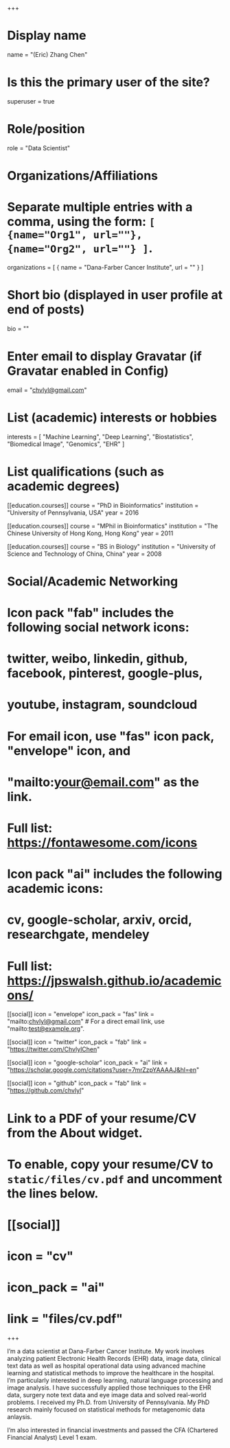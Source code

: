 +++
# Display name
name = "(Eric) Zhang Chen"

# Is this the primary user of the site?
superuser = true

# Role/position
role = "Data Scientist"

# Organizations/Affiliations
#   Separate multiple entries with a comma, using the form: `[ {name="Org1", url=""}, {name="Org2", url=""} ]`.
organizations = [ { name = "Dana-Farber Cancer Institute", url = "" } ]

# Short bio (displayed in user profile at end of posts)
bio = ""

# Enter email to display Gravatar (if Gravatar enabled in Config)
email = "chvlyl@gmail.com"

# List (academic) interests or hobbies
interests = [
  "Machine Learning",
  "Deep Learning",
  "Biostatistics",
  "Biomedical Image",
  "Genomics",
  "EHR"
]

# List qualifications (such as academic degrees)
[[education.courses]]
  course = "PhD in Bioinformatics"
  institution = "University of Pennsylvania, USA"
  year = 2016

[[education.courses]]
  course = "MPhil in Bioinformatics"
  institution = "The Chinese University of Hong Kong, Hong Kong"
  year = 2011

[[education.courses]]
  course = "BS in Biology"
  institution = "University of Science and Technology of China, China"
  year = 2008

# Social/Academic Networking
#
# Icon pack "fab" includes the following social network icons:
#
#   twitter, weibo, linkedin, github, facebook, pinterest, google-plus,
#   youtube, instagram, soundcloud
#
#   For email icon, use "fas" icon pack, "envelope" icon, and
#   "mailto:your@email.com" as the link.
#
#   Full list: https://fontawesome.com/icons
#
# Icon pack "ai" includes the following academic icons:
#
#   cv, google-scholar, arxiv, orcid, researchgate, mendeley
#
#   Full list: https://jpswalsh.github.io/academicons/

[[social]]
  icon = "envelope"
  icon_pack = "fas"
  link = "mailto:chvlyl@gmail.com"  # For a direct email link, use "mailto:test@example.org".

[[social]]
  icon = "twitter"
  icon_pack = "fab"
  link = "https://twitter.com/ChvlylChen"

[[social]]
  icon = "google-scholar"
  icon_pack = "ai"
  link = "https://scholar.google.com/citations?user=7mrZzpYAAAAJ&hl=en"

[[social]]
  icon = "github"
  icon_pack = "fab"
  link = "https://github.com/chvlyl"

# Link to a PDF of your resume/CV from the About widget.
# To enable, copy your resume/CV to `static/files/cv.pdf` and uncomment the lines below.
# [[social]]
#   icon = "cv"
#   icon_pack = "ai"
#   link = "files/cv.pdf"

+++

I’m a data scientist at Dana-Farber Cancer Institute. My work involves analyzing patient Electronic Health Records (EHR) data, image data, clinical text data as well as hospital operational data using advanced machine learning and statistical methods to improve the healthcare in the hospital. I’m particularly interested in deep learning, natural language processing and image analysis. I have successfully applied those techniques to the EHR data, surgery note text data and eye image data and solved real-world problems. I received my Ph.D. from University of Pennsylvania. My PhD research mainly focused on statistical methods for metagenomic data anlaysis. 

I’m also interested in financial investments and passed the CFA (Chartered Financial Analyst) Level 1 exam.
